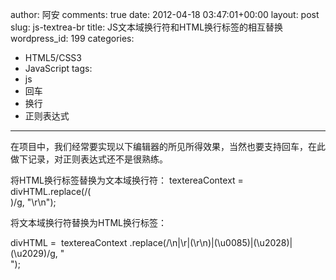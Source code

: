 author: 阿安
comments: true
date: 2012-04-18 03:47:01+00:00
layout: post
slug: js-textrea-br
title: JS文本域换行符和HTML换行标签的相互替换
wordpress_id: 199
categories:
- HTML5/CSS3
- JavaScript
tags:
- js
- 回车
- 换行
- 正则表达式
---

在项目中，我们经常要实现以下编辑器的所见所得效果，当然也要支持回车，在此做下记录，对正则表达式还不是很熟练。

将HTML换行标签替换为文本域换行符：
textereaContext = divHTML.replace(/(<br>)/g, "\r\n");








将文本域换行符替换为HTML换行标签：




divHTML =  textereaContext .replace(/\n|\r|(\r\n)|(\u0085)|(\u2028)|(\u2029)/g, "<br>");












